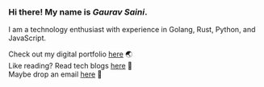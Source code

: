 ### Hi there! My name is *Gaurav Saini*.

I am a technology enthusiast with experience in Golang, Rust, Python, and JavaScript.<br />

Check out my digital portfolio [here](https://gaurav.app/) 🌏<br />
Like reading? Read tech blogs [here](https://tech.gaurav.app/) 📓<br />
Maybe drop an email [here](mailto:hello@gauravsaini.dev) 📧<br />
